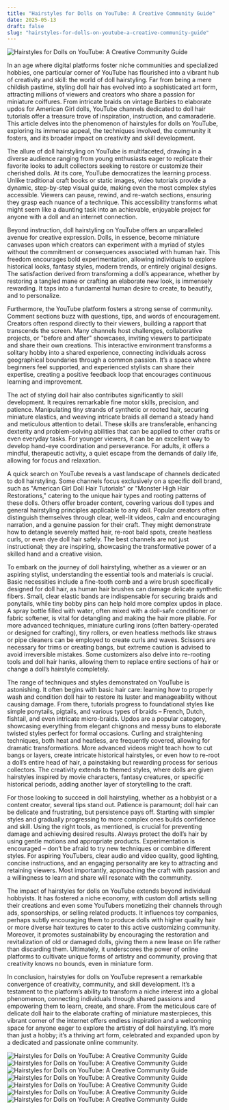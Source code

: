 ```yaml
---
title: "Hairstyles for Dolls on YouTube: A Creative Community Guide"
date: 2025-05-13
draft: false
slug: "hairstyles-for-dolls-on-youtube-a-creative-community-guide" 
---
```


![Hairstyles for Dolls on YouTube: A Creative Community Guide](https://i.ytimg.com/vi/0ZslbrXZBaY/maxresdefault.jpg "Hairstyles for Dolls on YouTube: A Creative Community Guide")

In an age where digital platforms foster niche communities and specialized hobbies, one particular corner of YouTube has flourished into a vibrant hub of creativity and skill: the world of doll hairstyling. Far from being a mere childish pastime, styling doll hair has evolved into a sophisticated art form, attracting millions of viewers and creators who share a passion for miniature coiffures. From intricate braids on vintage Barbies to elaborate updos for American Girl dolls, YouTube channels dedicated to doll hair tutorials offer a treasure trove of inspiration, instruction, and camaraderie. This article delves into the phenomenon of hairstyles for dolls on YouTube, exploring its immense appeal, the techniques involved, the community it fosters, and its broader impact on creativity and skill development.

The allure of doll hairstyling on YouTube is multifaceted, drawing in a diverse audience ranging from young enthusiasts eager to replicate their favorite looks to adult collectors seeking to restore or customize their cherished dolls. At its core, YouTube democratizes the learning process. Unlike traditional craft books or static images, video tutorials provide a dynamic, step-by-step visual guide, making even the most complex styles accessible. Viewers can pause, rewind, and re-watch sections, ensuring they grasp each nuance of a technique. This accessibility transforms what might seem like a daunting task into an achievable, enjoyable project for anyone with a doll and an internet connection.

Beyond instruction, doll hairstyling on YouTube offers an unparalleled avenue for creative expression. Dolls, in essence, become miniature canvases upon which creators can experiment with a myriad of styles without the commitment or consequences associated with human hair. This freedom encourages bold experimentation, allowing individuals to explore historical looks, fantasy styles, modern trends, or entirely original designs. The satisfaction derived from transforming a doll’s appearance, whether by restoring a tangled mane or crafting an elaborate new look, is immensely rewarding. It taps into a fundamental human desire to create, to beautify, and to personalize.

Furthermore, the YouTube platform fosters a strong sense of community. Comment sections buzz with questions, tips, and words of encouragement. Creators often respond directly to their viewers, building a rapport that transcends the screen. Many channels host challenges, collaborative projects, or "before and after" showcases, inviting viewers to participate and share their own creations. This interactive environment transforms a solitary hobby into a shared experience, connecting individuals across geographical boundaries through a common passion. It’s a space where beginners feel supported, and experienced stylists can share their expertise, creating a positive feedback loop that encourages continuous learning and improvement.

The act of styling doll hair also contributes significantly to skill development. It requires remarkable fine motor skills, precision, and patience. Manipulating tiny strands of synthetic or rooted hair, securing miniature elastics, and weaving intricate braids all demand a steady hand and meticulous attention to detail. These skills are transferable, enhancing dexterity and problem-solving abilities that can be applied to other crafts or even everyday tasks. For younger viewers, it can be an excellent way to develop hand-eye coordination and perseverance. For adults, it offers a mindful, therapeutic activity, a quiet escape from the demands of daily life, allowing for focus and relaxation.

A quick search on YouTube reveals a vast landscape of channels dedicated to doll hairstyling. Some channels focus exclusively on a specific doll brand, such as "American Girl Doll Hair Tutorials" or "Monster High Hair Restorations," catering to the unique hair types and rooting patterns of these dolls. Others offer broader content, covering various doll types and general hairstyling principles applicable to any doll. Popular creators often distinguish themselves through clear, well-lit videos, calm and encouraging narration, and a genuine passion for their craft. They might demonstrate how to detangle severely matted hair, re-root bald spots, create heatless curls, or even dye doll hair safely. The best channels are not just instructional; they are inspiring, showcasing the transformative power of a skilled hand and a creative vision.

To embark on the journey of doll hairstyling, whether as a viewer or an aspiring stylist, understanding the essential tools and materials is crucial. Basic necessities include a fine-tooth comb and a wire brush specifically designed for doll hair, as human hair brushes can damage delicate synthetic fibers. Small, clear elastic bands are indispensable for securing braids and ponytails, while tiny bobby pins can help hold more complex updos in place. A spray bottle filled with water, often mixed with a doll-safe conditioner or fabric softener, is vital for detangling and making the hair more pliable. For more advanced techniques, miniature curling irons (often battery-operated or designed for crafting), tiny rollers, or even heatless methods like straws or pipe cleaners can be employed to create curls and waves. Scissors are necessary for trims or creating bangs, but extreme caution is advised to avoid irreversible mistakes. Some customizers also delve into re-rooting tools and doll hair hanks, allowing them to replace entire sections of hair or change a doll’s hairstyle completely.

The range of techniques and styles demonstrated on YouTube is astonishing. It often begins with basic hair care: learning how to properly wash and condition doll hair to restore its luster and manageability without causing damage. From there, tutorials progress to foundational styles like simple ponytails, pigtails, and various types of braids – French, Dutch, fishtail, and even intricate micro-braids. Updos are a popular category, showcasing everything from elegant chignons and messy buns to elaborate twisted styles perfect for formal occasions. Curling and straightening techniques, both heat and heatless, are frequently covered, allowing for dramatic transformations. More advanced videos might teach how to cut bangs or layers, create intricate historical hairstyles, or even how to re-root a doll’s entire head of hair, a painstaking but rewarding process for serious collectors. The creativity extends to themed styles, where dolls are given hairstyles inspired by movie characters, fantasy creatures, or specific historical periods, adding another layer of storytelling to the craft.

For those looking to succeed in doll hairstyling, whether as a hobbyist or a content creator, several tips stand out. Patience is paramount; doll hair can be delicate and frustrating, but persistence pays off. Starting with simpler styles and gradually progressing to more complex ones builds confidence and skill. Using the right tools, as mentioned, is crucial for preventing damage and achieving desired results. Always protect the doll’s hair by using gentle motions and appropriate products. Experimentation is encouraged – don’t be afraid to try new techniques or combine different styles. For aspiring YouTubers, clear audio and video quality, good lighting, concise instructions, and an engaging personality are key to attracting and retaining viewers. Most importantly, approaching the craft with passion and a willingness to learn and share will resonate with the community.

The impact of hairstyles for dolls on YouTube extends beyond individual hobbyists. It has fostered a niche economy, with custom doll artists selling their creations and even some YouTubers monetizing their channels through ads, sponsorships, or selling related products. It influences toy companies, perhaps subtly encouraging them to produce dolls with higher quality hair or more diverse hair textures to cater to this active customizing community. Moreover, it promotes sustainability by encouraging the restoration and revitalization of old or damaged dolls, giving them a new lease on life rather than discarding them. Ultimately, it underscores the power of online platforms to cultivate unique forms of artistry and community, proving that creativity knows no bounds, even in miniature form.

In conclusion, hairstyles for dolls on YouTube represent a remarkable convergence of creativity, community, and skill development. It’s a testament to the platform’s ability to transform a niche interest into a global phenomenon, connecting individuals through shared passions and empowering them to learn, create, and share. From the meticulous care of delicate doll hair to the elaborate crafting of miniature masterpieces, this vibrant corner of the internet offers endless inspiration and a welcoming space for anyone eager to explore the artistry of doll hairstyling. It’s more than just a hobby; it’s a thriving art form, celebrated and expanded upon by a dedicated and passionate online community.

![Hairstyles for Dolls on YouTube: A Creative Community Guide](https://i.ytimg.com/vi/maoJYWbcjg0/maxresdefault.jpg "Hairstyles for Dolls on YouTube: A Creative Community Guide") ![Hairstyles for Dolls on YouTube: A Creative Community Guide](https://i.pinimg.com/736x/5a/60/e4/5a60e43ca5e96d3644f8a230c717f9fc.jpg "Hairstyles for Dolls on YouTube: A Creative Community Guide") ![Hairstyles for Dolls on YouTube: A Creative Community Guide](https://i.ytimg.com/vi/Jp6ZVV9h-vw/maxresdefault.jpg "Hairstyles for Dolls on YouTube: A Creative Community Guide") ![Hairstyles for Dolls on YouTube: A Creative Community Guide](https://i.ytimg.com/vi/OoxrO8qpplM/maxresdefault.jpg "Hairstyles for Dolls on YouTube: A Creative Community Guide") ![Hairstyles for Dolls on YouTube: A Creative Community Guide](https://i.ytimg.com/vi/MWAMA-ftw2k/maxresdefault.jpg "Hairstyles for Dolls on YouTube: A Creative Community Guide") ![Hairstyles for Dolls on YouTube: A Creative Community Guide](https://i.ytimg.com/vi/Bw6Vvq7NpC4/maxresdefault.jpg "Hairstyles for Dolls on YouTube: A Creative Community Guide") ![Hairstyles for Dolls on YouTube: A Creative Community Guide](https://i.ytimg.com/vi/94mWYBXWR44/hqdefault.jpg "Hairstyles for Dolls on YouTube: A Creative Community Guide")